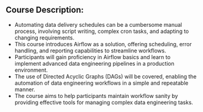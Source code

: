 ## Course Description:

- Automating data delivery schedules can be a cumbersome manual process, involving script writing, complex cron tasks, and adapting to changing requirements.
- This course introduces Airflow as a solution, offering scheduling, error handling, and reporting capabilities to streamline workflows.
- Participants will gain proficiency in Airflow basics and learn to implement advanced data engineering pipelines in a production environment.
- The use of Directed Acyclic Graphs (DAGs) will be covered, enabling the automation of data engineering workflows in a simple and repeatable manner.
- The course aims to help participants maintain workflow sanity by providing effective tools for managing complex data engineering tasks.
